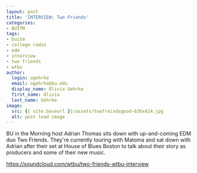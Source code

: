 ```yaml
---
layout: post
title: 'INTERVIEW: Two Friends'
categories:
- BUITM
tags:
- buitm
- college radio
- edm
- interview
- two friends
- wtbu
author:
  login: ogehrke
  email: ogehrke@bu.edu
  display_name: Olivia Gehrke
  first_name: Olivia
  last_name: Gehrke
image:
  src: {{ site.baseurl }}/assets/twofreindsgood-636x424.jpg
  alt: post lead image
---
```


BU in the Morning host Adrian Thomas sits down with up-and-coming EDM duo Two Friends. They're currently touring with Matoma and sat down with Adrian after their set at House of Blues Boston to talk about their story as producers and some of their new music.

https://soundcloud.com/wtbu/two-friends-wtbu-interview